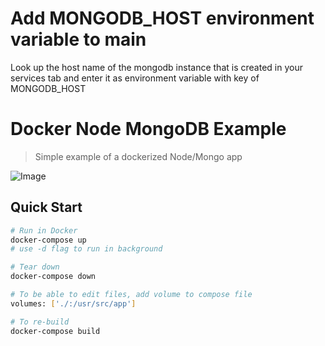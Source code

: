 # Add MONGODB_HOST environment variable  to main
Look up the host name of the mongodb instance that  is created in your services tab and enter it as environment variable with key of MONGODB_HOST
# Docker Node MongoDB Example

> Simple example of a dockerized Node/Mongo app

![Image](https://i.ibb.co/4Fgt31L/demo.gif)

## Quick Start

```bash
# Run in Docker
docker-compose up
# use -d flag to run in background

# Tear down
docker-compose down

# To be able to edit files, add volume to compose file
volumes: ['./:/usr/src/app']

# To re-build
docker-compose build
```
